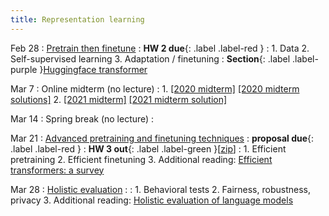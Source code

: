 ```yaml
---
title: Representation learning 
---
```


Feb 28
: [Pretrain then finetune](https://nyu-cs2590.github.io/course-material/spring2023/lecture/lec06/main.pdf)
  : **HW 2 due**{: .label .label-red }
: 1. Data
  2. Self-supervised learning
  3. Adaptation / finetuning 
: **Section**{: .label .label-purple }[Huggingface transformer](https://nyu-cs2590.github.io/course-material/spring2023/section/sec04/transformers.ipynb)

Mar 7
: Online midterm (no lecture)
: 1. [[2020 midterm]](https://nyu-cs2590.github.io/spring2023/assignments/cs2590_midterm_2020_wo_solution.pdf) [[2020 midterm solutions]](https://nyu-cs2590.github.io/spring2023/assignments/cs2590_midterm_2020.pdf)
  2. [[2021 midterm]](https://nyu-cs2590.github.io/spring2023/assignments/cs2590_midterm_2021_wo_solution.pdf) [[2021 midterm solution]](https://nyu-cs2590.github.io/spring2023/assignments/cs2590_midterm_2021.pdf)

Mar 14 
: Spring break (no lecture)
  : 

Mar 21 
: [Advanced pretraining and finetuning techniques](https://nyu-cs2590.github.io/course-material/spring2023/lecture/lec07/main.pdf)
  : **proposal due**{: .label .label-red }
  : **HW 3 out**{: .label .label-green }[[zip](https://nyu-cs2590.github.io/spring2023/assignments/hw3.zip)]
: 1. Efficient pretraining 
  2. Efficient finetuning 
  3. Additional reading: [Efficient transformers: a survey](https://arxiv.org/abs/2009.06732)

Mar 28
: [Holistic evaluation](https://nyu-cs2590.github.io/course-material/spring2023/lecture/lec08/main.pdf)
  : 
: 1. Behavioral tests 
  2. Fairness, robustness, privacy
  3. Additional reading: [Holistic evaluation of language models](https://arxiv.org/abs/2211.09110)
